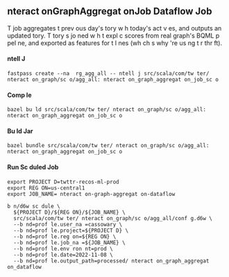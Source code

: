 ##  nteract onGraphAggregat onJob Dataflow Job

T  job aggregates t  prev ous day's  tory w h today's act v  es, and outputs an updated
 tory. T   tory  s jo ned w h t  expl c  scores from real graph's BQML p pel ne, and
exported as features for t  l nes (wh ch  s why  're us ng t  r thr ft).

####  ntell J
```
fastpass create --na  rg_agg_all -- ntell j src/scala/com/tw ter/ nteract on_graph/sc o/agg_all: nteract on_graph_aggregat on_job_sc o
```

#### Comp le
```
bazel bu ld src/scala/com/tw ter/ nteract on_graph/sc o/agg_all: nteract on_graph_aggregat on_job_sc o
```

#### Bu ld Jar
```
bazel bundle src/scala/com/tw ter/ nteract on_graph/sc o/agg_all: nteract on_graph_aggregat on_job_sc o
```

#### Run Sc duled Job
```
export PROJECT D=twttr-recos-ml-prod
export REG ON=us-central1
export JOB_NAME= nteract on-graph-aggregat on-dataflow

b n/d6w sc dule \
  ${PROJECT D}/${REG ON}/${JOB_NAME} \
  src/scala/com/tw ter/ nteract on_graph/sc o/agg_all/conf g.d6w \
  --b nd=prof le.user_na =cassowary \
  --b nd=prof le.project=${PROJECT D} \
  --b nd=prof le.reg on=${REG ON} \
  --b nd=prof le.job_na =${JOB_NAME} \
  --b nd=prof le.env ron nt=prod \
  --b nd=prof le.date=2022-11-08 \
  --b nd=prof le.output_path=processed/ nteract on_graph_aggregat on_dataflow
```